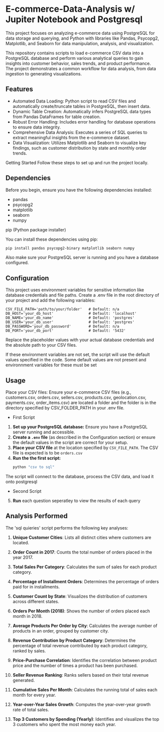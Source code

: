 # E-commerce-Data-Analysis w/ Jupiter Notebook and Postgresql

This project focuses on analyzing e-commerce data using PostgreSQL for data storage and querying, and Python with libraries like Pandas, Psycopg2, Matplotlib, and Seaborn for data manipulation, analysis, and visualization.

This repository contains scripts to load e-commerce CSV data into a PostgreSQL database and perform various analytical queries to gain insights into customer behavior, sales trends, and product performance. The project demonstrates a common workflow for data analysis, from data ingestion to generating visualizations.

## Features

- Automated Data Loading: Python script to read CSV files and automatically create/truncate tables in PostgreSQL, then insert data.
- Dynamic Table Creation: Automatically infers PostgreSQL data types from Pandas DataFrames for table creation.
- Robust Error Handling: Includes error handling for database operations to ensure data integrity.
- Comprehensive Data Analysis: Executes a series of SQL queries to extract meaningful insights from the e-commerce dataset.
- Data Visualization: Utilizes Matplotlib and Seaborn to visualize key findings, such as customer distribution by state and monthly order trends.

Getting Started
Follow these steps to set up and run the project locally.

## Dependencies
Before you begin, ensure you have the following dependencies installed:

- pandas
- psycopg2
- matplotlib
- seaborn
- numpy

pip (Python package installer)

You can install these dependencies using pip:
```Bash
pip install pandas psycopg2-binary matplotlib seaborn numpy
```
Also make sure your PostgreSQL server is running and you have a database configured.

## Configuration

This project uses environment variables for sensitive information like database credentials and file paths. Create a .env file in the root directory of your project and add the following variables:

```env
CSV_FILE_PATH='path/to/your/folder'   # Default: n/a
DB_HOST='your_db_host'                # Default: 'localhost'
DB_NAME='your_db_name'                # Default: 'postgres'
DB_USER='your_db_user'                # Default: 'postgres'
DB_PASSWORD='your_db_password'        # Default: n/a
DB_PORT='your_db_port'                # Default: '5432'
```

Replace the placeholder values with your actual database credentials and the absolute path to your CSV files. 

If these environment variables are not set, the script will use the default values specified in the code. Some default values are not present and environnment variables for these must be set

## Usage
Place your CSV files: Ensure your e-commerce CSV files (e.g., customers.csv, orders.csv, sellers.csv, products.csv, geolocation.csv, payments.csv, order_items.csv) are located a folder and the folder is in the directory specified by CSV_FOLDER_PATH in your .env file.

- First Script 
1.  **Set up your PostgreSQL database:** Ensure you have a PostgreSQL server running and accessible.
2.  **Create a `.env` file** (as described in the Configuration section) or ensure the default values in the script are correct for your setup.
3.  **Place your CSV file** at the location specified by `CSV_FILE_PATH`. The CSV file is expected is to be `orders.csv`
4.  **Run the the first script:**
    ```bash
    python "csv to sql"
    ```
The script will connect to the database, process the CSV data, and load it onto postgresql

- Second Script
5. **Run** each question seperatley to view the results of each query 

## Analysis Performed
The 'sql quieries' script performs the following key analyses:

1. **Unique Customer Cities**: Lists all distinct cities where customers are located.

2. **Order Count in 2017**: Counts the total number of orders placed in the year 2017.

3. **Total Sales Per Category**: Calculates the sum of sales for each product category.

4. **Percentage of Installment Orders**: Determines the percentage of orders paid for in installments.

5. **Customer Count by State**: Visualizes the distribution of customers across different states.

6. **Orders Per Month (2018)**: Shows the number of orders placed each month in 2018.

7. **Average Products Per Order by City**: Calculates the average number of products in an order, grouped by customer city.

8. **Revenue Contribution by Product Category**: Determines the percentage of total revenue contributed by each product category, ranked by sales.

9. **Price-Purchase Correlation**: Identifies the correlation between product price and the number of times a product has been purchased.

10. **Seller Revenue Ranking**: Ranks sellers based on their total revenue generated.

11. **Cumulative Sales Per Month**: Calculates the running total of sales each month for every year.

12. **Year-over-Year Sales Growth**: Computes the year-over-year growth rate of total sales.

13. **Top 3 Customers by Spending (Yearly)**: Identifies and visualizes the top 3 customers who spent the most money each year.
